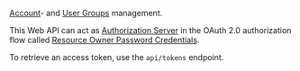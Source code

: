 ﻿[Account](https://developerdoc-mike-platform-prod.eu.mike-cloud.com/domain_services/web-api-security/#user-accounts)- and [User Groups](https://developerdoc-mike-platform-prod.eu.mike-cloud.com/domain_services/web-api-security/#user-groups) management.

This Web API can act as [Authorization Server](https://developerdoc-mike-platform-prod.eu.mike-cloud.com/domain_services/web-api-security/#oauth-20-authorization-flow) in the OAuth 2.0 authorization flow called [Resource Owner Password Credentials](https://datatracker.ietf.org/doc/html/rfc6749#section-4.3).


To retrieve an access token, use the `api/tokens` endpoint.

